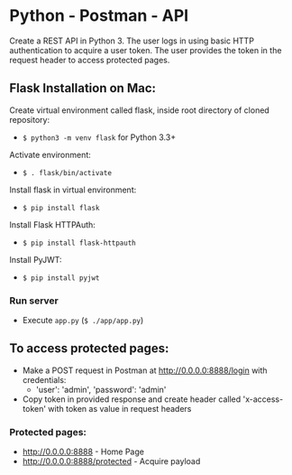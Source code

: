# Python - Postman - API
Create a REST API in Python 3. The user logs in using basic HTTP authentication to acquire a user token. The user provides the token in the request header to access protected pages. 

## Flask Installation on Mac:
Create virtual environment called flask, inside root directory of cloned repository:
- `$ python3 -m venv flask` for Python 3.3+

Activate environment:
- `$ . flask/bin/activate`

Install flask in virtual environment:
- `$ pip install flask`

Install Flask HTTPAuth:
- `$ pip install flask-httpauth`

Install PyJWT:
- `$ pip install pyjwt`

### Run server
- Execute `app.py` (`$ ./app/app.py`)

## To access protected pages:
- Make a POST request in Postman at http://0.0.0.0:8888/login with credentials: 
  - 'user': 'admin', 'password': 'admin'
- Copy token in provided response and create header called 'x-access-token' with token as value in request headers

### Protected pages:
- http://0.0.0.0:8888 - Home Page
- http://0.0.0.0:8888/protected - Acquire payload
